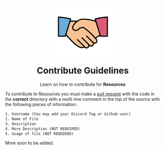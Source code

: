 <p align="center">
  <img align="center" width="185" height="185" src="https://raw.githubusercontent.com/AlpineSoftworks/Resources/main/handshake-icon.png"></img>
  <h1 align="center" style="margin-top: 0px;">Contribute Guidelines</h1>
</p>

<p align="center">Learn on how to contribute for <b>Resources</b></p>

To contribute to Resources you must make a [pull request](https://github.com/AlpineSoftworks/Resources/pulls) with the code in the **correct** directory with a
multi-line comment in the top of the source with the following pieces of information:
```
1. Username (You may add your Discord Tag or Github user)
2. Name of File
3. Description
4. More Description (NOT REQUIRED)
5. Usage of file (NOT REQUIRED)
```

More soon to be added.
